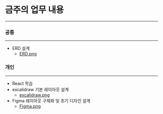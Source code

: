 # 금주의 업무 내용
---
### 공통
---
- ERD 설계
    - [ERD.png](./images/ERD.png)
### 개인
---
- React 학습
- excalidraw 기본 레이아웃 설계
    - [excalidraw.png](./images/excalidraw.png)
- Figma 레이아웃 구체화 및 초기 디자인 설계
    - [Figma.png](./images/Figma.png)